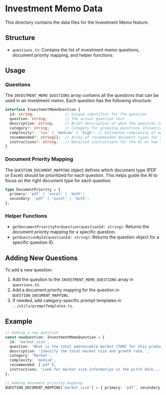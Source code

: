# Investment Memo Data

This directory contains the data files for the Investment Memo feature.

## Structure

- `questions.ts`: Contains the list of investment memo questions, document priority mapping, and helper functions.

## Usage

### Questions

The `INVESTMENT_MEMO_QUESTIONS` array contains all the questions that can be used in an investment memo. Each question has the following structure:

```typescript
interface InvestmentMemoQuestion {
  id: string;              // Unique identifier for the question
  question: string;        // The actual question text
  description: string;     // Brief description of what the question is asking for
  category?: string;       // Category for grouping questions (Financial, Business, Market, etc.)
  complexity?: 'low' | 'medium' | 'high'; // Estimated complexity of answering the question
  recommended?: string[];  // Array of recommended document types for answering this question
  instructions?: string;   // Detailed instructions for the AI on how to answer the question
}
```

### Document Priority Mapping

The `QUESTION_DOCUMENT_MAPPING` object defines which document type (PDF or Excel) should be prioritized for each question. This helps guide the AI to focus on the right document type for each question.

```typescript
type DocumentPriority = {
  primary: 'pdf' | 'excel' | 'both';
  secondary: 'pdf' | 'excel' | 'both';
};
```

### Helper Functions

- `getDocumentPriorityForQuestion(questionId: string)`: Returns the document priority mapping for a specific question.
- `getQuestionById(questionId: string)`: Returns the question object for a specific question ID.

## Adding New Questions

To add a new question:

1. Add the question to the `INVESTMENT_MEMO_QUESTIONS` array in `questions.ts`.
2. Add a document priority mapping for the question in `QUESTION_DOCUMENT_MAPPING`.
3. If needed, add category-specific prompt templates in `../utils/promptTemplates.ts`.

## Example

```typescript
// Adding a new question
const newQuestion: InvestmentMemoQuestion = {
  id: 'market_size',
  question: 'What is the total addressable market (TAM) for this product?',
  description: 'Identify the total market size and growth rate.',
  category: 'Market',
  complexity: 'medium',
  recommended: ['pdf'],
  instructions: 'Look for market size information in the pitch deck...'
};

// Adding document priority mapping
QUESTION_DOCUMENT_MAPPING['market_size'] = { primary: 'pdf', secondary: 'excel' };
``` 